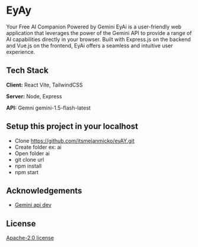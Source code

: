
# EyAy
Your Free AI Companion Powered by Gemini EyAi is a user-friendly web application that leverages the power of the Gemini API to provide a range of AI capabilities directly in your browser. Built with Express.js on the backend and Vue.js on the frontend, EyAi offers a seamless and intuitive user experience. 



## Tech Stack

**Client:** React Vite, TailwindCSS

**Server:** Node, Express

**API:** Gemni gemini-1.5-flash-latest


## Setup this project in your localhost

-  Clone https://github.com/itsmejanmicko/eyAY.git
-  Create folder ex: ai
-  Open folder ai
-  git clone url
-  npm install
-  npm start

## Acknowledgements

 - [Gemini api dev](https://ai.google.dev/)



## License

[ Apache-2.0 license ](https://github.com/google-gemini/gemma-cookbook/blob/main/LICENSE.txt)

